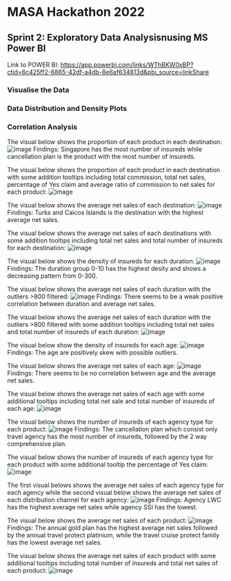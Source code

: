 # MASA Hackathon 2022
## Sprint 2: Exploratory Data Analysisnusing MS Power BI
Link to POWER BI: https://app.powerbi.com/links/WThBKW0xBP?ctid=6c425ff2-6865-42df-a4db-8e6af634813d&pbi_source=linkShare

### Visualise the Data
### Data Distribution and Density Plots
### Correlation Analysis


The visual below shows the proportion of each product in each destination:
![image](https://user-images.githubusercontent.com/110726644/184531662-e1c490b8-66f2-4625-abf9-85d90609f7c4.png)
Findings: Singapore has the most number of insureds while cancellation plan is the product with the most number of insureds.


The visual below shows the proportion of each product in each destination with some addition tooltips including total commission, total net sales, percentage of Yes claim and average ratio of commission to net sales for each product:
![image](https://user-images.githubusercontent.com/110726644/184531681-e130e17b-6048-4338-a1a2-252d0878dd0f.png)

The visual below shows the average net sales of each destination:
![image](https://user-images.githubusercontent.com/110726644/184404806-e364d722-2b1a-443b-a99e-e4e38cfbbe3e.png)
Findings: Turks and Caicos Islands is the destination with the highest average net sales.


The visual below shows the average net sales of each destinations with some addition tooltips including total net sales and total number of insureds for each destination:
![image](https://user-images.githubusercontent.com/110726644/184407045-0e2c4096-f0c7-4329-8c97-51e777097a5b.png)

The visual below shows the density of insureds for each duration:
![image](https://user-images.githubusercontent.com/110726644/184404905-e0316452-ac62-4307-b11d-2a5efeb3b799.png)
Findings: The duration group 0-10 has the highest desity and shows a decreasing pattern from 0-300.


The visual below shows the average net sales of each duration with the outliers >800 filtered:
![image](https://user-images.githubusercontent.com/110726644/184404954-e3efae20-068e-4b1f-b9d2-e729582cd730.png)
Findings: There seems to be a weak positive correlation between duration and average net sales.


The visual below shows the average net sales of each duration with the outliers >800 filtered with some addition tooltips including total net sales and total number of insureds of each duration:
![image](https://user-images.githubusercontent.com/110726644/184408182-e832de26-583c-4c0e-98ab-4c5a0af12776.png)

The visual below show the density of insureds for each age:
![image](https://user-images.githubusercontent.com/110726644/184405006-c92db912-ae7c-429a-8592-2dff89f6db5b.png)
Findings: The age are positively skew with possible outliers.


The visual below shows the average net sales of each age:
![image](https://user-images.githubusercontent.com/110726644/184405034-f1edd376-f93f-41df-a831-f4b7c8f7990d.png)
Findings: There seems to be no correlation between age and the average net sales.


The visual below shows the average net sales of each age with some additional tooltips including total net sale and total number of insureds of each age:
![image](https://user-images.githubusercontent.com/110726644/184407933-be1be7ea-ecaa-4960-9fff-f9590d19c686.png)

The visual below shows the number of insureds of each agency type for each product:
![image](https://user-images.githubusercontent.com/110726644/184405084-4c6367ed-8c35-4560-8ab8-7fb2a83e9df9.png)
Findings: The cancellation plan which consist only travel agency has the most number of insureds, followed by the 2 way comprehensive plan.


The visual below shows the number of insureds of each agency type for each product with some additional tooltip the percentage of Yes claim:
![image](https://user-images.githubusercontent.com/110726644/184408275-ae82e829-611c-4afa-bd1e-51f977c0f740.png)

The first visual belows shows the average net sales of each agency type for each agency while the second visual below shows the average net sales of each distribution channel for each agency:
![image](https://user-images.githubusercontent.com/110726644/184405117-981f15ff-43c3-4dfd-976c-d8259daf5275.png)
Findings: Agency LWC has the highest average net sales while agency SSI has the lowest.


The visual below shows the average net sales of each product:
![image](https://user-images.githubusercontent.com/110726644/184405200-a112cacb-99d7-42b7-aff0-de86bc927f19.png)
Findings: The annual gold plan has the highest average net sales followed by the annual travel protect platinium, while the travel cruise protect family has the lowest average net sales.


The visual below shows the average net sales of each product with some additional tooltips including total number of insureds and total net sales of each product:
![image](https://user-images.githubusercontent.com/110726644/184408654-5f5140a8-2e44-4751-8ff3-6945059582d3.png)
